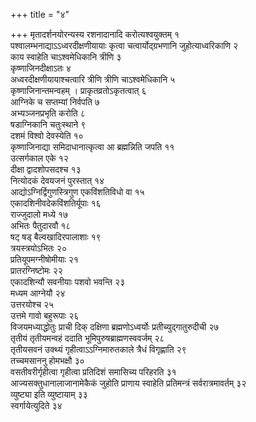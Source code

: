 +++
title = "४"

+++
मृतादर्शनयोरन्यस्य रशनादानादि करोत्यश्वयुक्तम् १  
पश्वालम्भनाद्याऽऽध्वरदीक्षणीयायाः कृत्वा चत्वार्योद्ग्रभणानि जुहोत्याध्वरिकाणि २  
काय स्वाहेति चाऽश्वमेधिकानि त्रीणि ३  
कृष्णाजिनदीक्षाऽतः ४  
अध्वरदीक्षणीयायाश्चत्वारि त्रीणि त्रीणि चाऽश्वमेधिकानि ५  
कृष्णाजिनान्तमन्वहम् । प्राकृतव्रतोऽकृतत्वात् ६  
आग्निके च सप्तम्यां निर्वपति ७  
अभ्यञ्जनप्रभृति करोति ८  
षडाग्निकानि चतुःस्थाने ९  
दशमं विश्वो देवस्येति १०  
कृष्णाजिनाद्या समिदाधानात्कृत्वा आ ब्रह्मन्निति जपति ११  
उत्सर्गकाल एके १२  
दीक्षा द्वादशोपसदश्च १३  
नित्योदकं देवयजनं पुरस्तात् १४  
आद्योऽग्निर्द्विगुणस्त्रिगुण एकविंशतिविधो वा १५  
एकादशिनीवदेकविंशतिर्यूपाः १६  
राज्जुदालो मध्ये १७  
अभितः पैतुदारवौ १८  
षट् षड् बैल्वखादिरपालाशाः १९  
त्रयस्त्रयोऽभितः २०  
प्रतियूपमग्नीषोमीयाः २१  
प्रातरग्निष्टोमः २२  
एकादशिन्यौ सवनीयाः पशवो भवन्ति २३  
मध्यम आग्नेयौ २४  
उत्तरयोश्च २५  
उत्तमे गावो बहुरूपाः २६  
विजयमध्याद्धोतुः प्राची दिक् दक्षिणा ब्रह्मणोऽध्वर्योः प्रतीच्युद्गातुरुदीची २७  
तृतीयं तृतीयमन्वहं ददाति भूमिपुरुषब्राह्मणस्ववर्जम् २८  
तृतीयसवनं उक्थ्यं गृहीत्वाऽऽग्निमारुतकाले त्रैधं विगृह्णाति २९  
तच्चमसाननु होमभक्षौ ३०  
वसतीवरीर्गृहीत्वा गृहीत्वा प्रतिदिशं समासिच्य परिहरति ३१  
आज्यसक्तुधानालाजानामेकैकं जुहोति प्राणाय स्वाहेति प्रतिमन्त्रं सर्वरात्रमावर्तम् ३२  
व्युष्ट्या इति व्युष्टायाम् ३३  
स्वर्गायेत्युदिते ३४  
